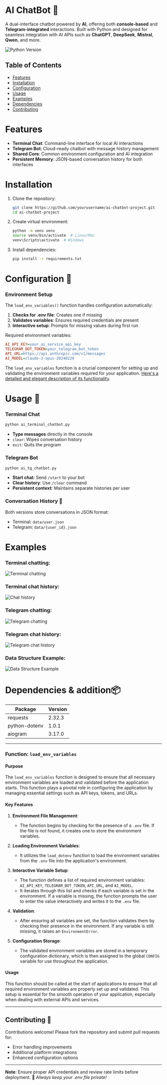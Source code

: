 # AI ChatBot 🤖

A dual-interface chatbot powered by **AI**, offering both **console-based** and **Telegram-integrated** interactions. Built with Python and designed for seamless integration with AI APIs such as **ChatGPT**, **DeepSeek**, **Mistral**, **Qwen**, and more.

![Python Version](https://img.shields.io/badge/Python-3.10%2B-brightgreen)

## Table of Contents
- [Features](#features)
- [Installation](#installation)
- [Configuration](#configuration-)
- [Usage](#usage-)
- [Examples](#examples)
- [Dependencies](#dependencies--addition)
- [Contributing](#contributing-)

# Features
- **Terminal Chat**: Command-line interface for local AI interactions
- **Telegram Bot**: Cloud-ready chatbot with message history management
- **Shared Core**: Common environment configuration and AI integration
- **Persistent Memory**: JSON-based conversation history for both interfaces

# Installation

1. Clone the repository:
   ```bash
   git clone https://github.com/yourusername/ai-chatbot-project.git
   cd ai-chatbot-project
   ```

2. Create virtual environment:
   ```bash
   python -m venv venv
   source venv/bin/activate  # Linux/Mac
   venv\Scripts\activate  # Windows
   ```

3. Install dependencies:
   ```bash
   pip install -r requirements.txt
   ```

# Configuration 🔧

### Environment Setup
The `load_env_variables()` function handles configuration automatically:

1. **Checks for .env file**: Creates one if missing
2. **Validates variables**: Ensures required credentials are present
3. **Interactive setup**: Prompts for missing values during first run

Required environment variables:
```ini
AI_API_KEY=your_ai_service_api_key
TELEGRAM_BOT_TOKEN=your_telegram_bot_token
API_URL=https://api.anthropic.com/v1/messages
AI_MODEL=claude-3-opus-20240229
```

The `load_env_variables` function is a crucial component for setting up and validating the environment variables required for your application. [Here's a detailed and elegant description of its functionality](#function-load_env_variables).


# Usage 🚀

### Terminal Chat
```bash
python ai_terminal_chatbot.py
```
- **Type messages** directly in the console
- `clear`: Wipes conversation history
- `exit`: Quits the program

### Telegram Bot
```bash
python ai_tg_chatbot.py
```
- **Start chat**: Send `/start` to your bot
- **Clear history**: Use `/clear` command
- **Persistent context**: Maintains separate histories per user

### Conversation History 💾
Both versions store conversations in JSON format:
- Terminal: `data/user.json`
- Telegram: `data/{user_id}.json`

# Examples
### Terminal chatting:
![Terminal chatting](https://github.com/user-attachments/assets/ccbda57d-3d25-4e28-9105-97c29b74427b)
### Terminal chat history:
![Chat history](https://github.com/user-attachments/assets/72bdb44e-ce76-4e30-aba0-ae55e2ecf9f9)
### Telegram chatting:
![Telegram chatting](https://github.com/user-attachments/assets/266ee309-6c17-4d4c-8607-cd1c68b32cf3)
### Telegram chat history:
![Telegram chat history](https://github.com/user-attachments/assets/99a4671a-9dcc-455e-9ea4-8e7b879100e9)
### Data Structure Example:
![Data Structure Example](https://github.com/user-attachments/assets/3b577acd-e3e6-4ad7-8488-ee084aa8735e)


# Dependencies & addition📦
Package | Version
---|---
requests | 2.32.3
python-dotenv | 1.0.1
aiogram | 3.17.0

---

### Function: `load_env_variables`

#### Purpose
The `load_env_variables` function is designed to ensure that all necessary environment variables are loaded and validated before the application starts. This function plays a pivotal role in configuring the application by managing essential settings such as API keys, tokens, and URLs.

#### Key Features

1. **Environment File Management**:
   - The function begins by checking for the presence of a `.env` file. If the file is not found, it creates one to store the environment variables.

2. **Loading Environment Variables**:
   - It utilizes the `load_dotenv` function to load the environment variables from the `.env` file into the application's environment.

3. **Interactive Variable Setup**:
   - The function defines a list of required environment variables: `AI_API_KEY`, `TELEGRAM_BOT_TOKEN`, `API_URL`, and `AI_MODEL`.
   - It iterates through this list and checks if each variable is set in the environment. If a variable is missing, the function prompts the user to enter the value interactively and writes it to the `.env` file.

4. **Validation**:
   - After ensuring all variables are set, the function validates them by checking their presence in the environment. If any variable is still missing, it raises an `EnvironmentError`.

5. **Configuration Storage**:
   - The validated environment variables are stored in a temporary configuration dictionary, which is then assigned to the global `CONFIG` variable for use throughout the application.

#### Usage
This function should be called at the start of applications to ensure that all required environment variables are properly set up and validated. This setup is essential for the smooth operation of your application, especially when dealing with external APIs and services.

---

## Contributing 🤝
Contributions welcome! Please fork the repository and submit pull requests for:
- Error handling improvements
- Additional platform integrations
- Enhanced configuration options

---

**Note**: Ensure proper API credentials and review rate limits before deployment.
🔐 *Always keep your .env file private!*
